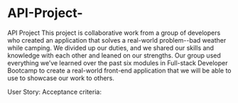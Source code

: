# API-Project-
API Project This project is collaborative work from a group of developers who created an application that solves a real-world problem--bad weather while camping. 
We divided up  our duties, and we shared our skills and knowledge with each other and leaned on our strengths.
Our group used everything we’ve learned over the past six modules in Full-stack Developer Bootcamp to create a real-world front-end application that 
we will be able to use to showcase our work to others.

User Story: 
Acceptance criteria:

